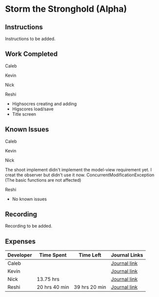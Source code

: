 # Storm the Stronghold (Alpha)
## Instructions
Instructions to be added.

## Work Completed
Caleb

Kevin

Nick

Reshi

* Highsocres creating and adding
* Higscores  load/save
* Title screen
## Known Issues
Caleb

Kevin

Nick

The shoot implement didn't implement the model-view requirement yet. I creat the observer but didn't use it now.
ConcurrentModificationException (The basic functions are not affected)

Reshi

* No known issues

## Recording
Recording to be added.

## Expenses
Developer|Time Spent|Time Left|Journal Links                                                     
---------|----------|---------|--------------
|Caleb|         |         |[Journal link](https://github.com/stormthebuilding/sixtyhours/wiki/NguyenJournal)
|Kevin|   | |[Journal link](https://github.com/stormthebuilding/sixtyhours/wiki/HansenJournal)
|Nick| 13.75 hrs | |[Journal link](https://github.com/stormthebuilding/sixtyhours/wiki/NickJournal)
|Reshi|20 hrs 40 min | 39 hrs 20 min|[Journal link](https://github.com/stormthebuilding/sixtyhours/wiki/ReshiJournal)
